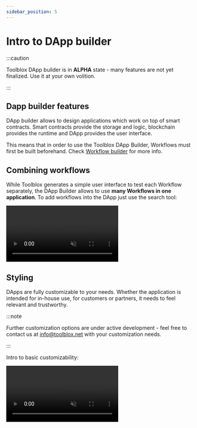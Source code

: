 ```yaml
---
sidebar_position: 5
---
```


# Intro to DApp builder

:::caution

Toolblox DApp builder is in **ALPHA** state - many features are not yet finalized. Use it at your own volition.

:::

## Dapp builder features

DApp builder allows to design applications which work on top of smart contracts. Smart contracts provide the storage and logic, blockchain provides the runtime and DApp provides the user interface.

This means that in order to use the Toolblox DApp Builder, Workflows must first be built beforehand. Check [Workflow builder](/docs/workflow-builder/introduction) for more info.

## Combining workflows

While Toolblox generates a simple user interface to test each Workflow separately, the DApp Builder allows to use **many Workflows in one application**. To add workflows into the DApp just use the search tool:


<video autoplay="autoplay" playsinline="playsinline" muted="muted" loop="loop" >
  <source src="/vid/dapp_addflows.mp4" type="video/mp4"></source>
  Your browser does not support the video tag.
</video>


## Styling

DApps are fully customizable to your needs. Whether the application is intended for in-house use, for customers or partners, it needs to feel relevant and trustworthy.


:::note

Further customization options are under active development - feel free to contact us at [info@toolblox.net](mailto:info@toolblox.net) with your customization needs.

:::

Intro to basic customizability:


<video autoplay="autoplay" playsinline="playsinline" muted="muted" loop="loop" >
  <source src="/vid/dapp_theming.mp4" type="video/mp4"></source>
  Your browser does not support the video tag.
</video>
